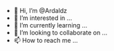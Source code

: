 - 👋 Hi, I’m @Ardaldz
- 👀 I’m interested in ...
- 🌱 I’m currently learning ...
- 💞️ I’m looking to collaborate on ...
- 📫 How to reach me ...

<!---
Ardaldz/Ardaldz is a ✨ special ✨ repository because its `README.md` (this file) appears on your GitHub profile.
You can click the Preview link to take a look at your changes.
--->
